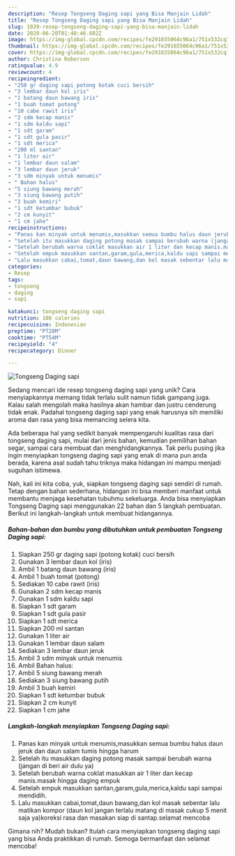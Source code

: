 ```yaml
---
description: "Resep Tongseng Daging sapi yang Bisa Manjain Lidah"
title: "Resep Tongseng Daging sapi yang Bisa Manjain Lidah"
slug: 1039-resep-tongseng-daging-sapi-yang-bisa-manjain-lidah
date: 2020-06-20T01:40:46.602Z
image: https://img-global.cpcdn.com/recipes/fe291655064c96a1/751x532cq70/tongseng-daging-sapi-foto-resep-utama.jpg
thumbnail: https://img-global.cpcdn.com/recipes/fe291655064c96a1/751x532cq70/tongseng-daging-sapi-foto-resep-utama.jpg
cover: https://img-global.cpcdn.com/recipes/fe291655064c96a1/751x532cq70/tongseng-daging-sapi-foto-resep-utama.jpg
author: Christina Roberson
ratingvalue: 4.9
reviewcount: 4
recipeingredient:
- "250 gr daging sapi potong kotak cuci bersih"
- "3 lembar daun kol iris"
- "1 batang daun bawang iris"
- "1 buah tomat potong"
- "10 cabe rawit iris"
- "2 sdm kecap manis"
- "1 sdm kaldu sapi"
- "1 sdt garam"
- "1 sdt gula pasir"
- "1 sdt merica"
- "200 ml santan"
- "1 liter air"
- "1 lembar daun salam"
- "3 lembar daun jeruk"
- "3 sdm minyak untuk menumis"
- " Bahan halus"
- "5 siung bawang merah"
- "3 siung bawang putih"
- "3 buah kemiri"
- "1 sdt ketumbar bubuk"
- "2 cm kunyit"
- "1 cm jahe"
recipeinstructions:
- "Panas kan minyak untuk menumis,masukkan semua bumbu halus daun jeruk dan daun salam tumis hingga harum"
- "Setelah itu masukkan daging potong masak sampai berubah warna (jangan di beri air dulu ya)"
- "Setelah berubah warna coklat masukkan air 1 liter dan kecap manis.masak hingga daging empuk"
- "Setelah empuk masukkan santan,garam,gula,merica,kaldu sapi sampai mendidih."
- "Lalu masukkan cabai,tomat,daun bawang,dan kol masak sebentar lalu matikan kompor (daun kol jangan terlalu matang di masak cukup 5 menit saja ya)koreksi rasa dan masakan siap di santap.selamat mencoba"
categories:
- Resep
tags:
- tongseng
- daging
- sapi

katakunci: tongseng daging sapi 
nutrition: 108 calories
recipecuisine: Indonesian
preptime: "PT20M"
cooktime: "PT54M"
recipeyield: "4"
recipecategory: Dinner

---
```



![Tongseng Daging sapi](https://img-global.cpcdn.com/recipes/fe291655064c96a1/751x532cq70/tongseng-daging-sapi-foto-resep-utama.jpg)

Sedang mencari ide resep tongseng daging sapi yang unik? Cara menyiapkannya memang tidak terlalu sulit namun tidak gampang juga. Kalau salah mengolah maka hasilnya akan hambar dan justru cenderung tidak enak. Padahal tongseng daging sapi yang enak harusnya sih memiliki aroma dan rasa yang bisa memancing selera kita.

Ada beberapa hal yang sedikit banyak mempengaruhi kualitas rasa dari tongseng daging sapi, mulai dari jenis bahan, kemudian pemilihan bahan segar, sampai cara membuat dan menghidangkannya. Tak perlu pusing jika ingin menyiapkan tongseng daging sapi yang enak di mana pun anda berada, karena asal sudah tahu triknya maka hidangan ini mampu menjadi suguhan istimewa.




Nah, kali ini kita coba, yuk, siapkan tongseng daging sapi sendiri di rumah. Tetap dengan bahan sederhana, hidangan ini bisa memberi manfaat untuk membantu menjaga kesehatan tubuhmu sekeluarga. Anda bisa menyiapkan Tongseng Daging sapi menggunakan 22 bahan dan 5 langkah pembuatan. Berikut ini langkah-langkah untuk membuat hidangannya.

<!--inarticleads1-->

##### Bahan-bahan dan bumbu yang dibutuhkan untuk pembuatan Tongseng Daging sapi:

1. Siapkan 250 gr daging sapi (potong kotak) cuci bersih
1. Gunakan 3 lembar daun kol (iris)
1. Ambil 1 batang daun bawang (iris)
1. Ambil 1 buah tomat (potong)
1. Sediakan 10 cabe rawit (iris)
1. Gunakan 2 sdm kecap manis
1. Gunakan 1 sdm kaldu sapi
1. Siapkan 1 sdt garam
1. Siapkan 1 sdt gula pasir
1. Siapkan 1 sdt merica
1. Siapkan 200 ml santan
1. Gunakan 1 liter air
1. Gunakan 1 lembar daun salam
1. Sediakan 3 lembar daun jeruk
1. Ambil 3 sdm minyak untuk menumis
1. Ambil  Bahan halus:
1. Ambil 5 siung bawang merah
1. Sediakan 3 siung bawang putih
1. Ambil 3 buah kemiri
1. Siapkan 1 sdt ketumbar bubuk
1. Siapkan 2 cm kunyit
1. Siapkan 1 cm jahe




<!--inarticleads2-->

##### Langkah-langkah menyiapkan Tongseng Daging sapi:

1. Panas kan minyak untuk menumis,masukkan semua bumbu halus daun jeruk dan daun salam tumis hingga harum
1. Setelah itu masukkan daging potong masak sampai berubah warna (jangan di beri air dulu ya)
1. Setelah berubah warna coklat masukkan air 1 liter dan kecap manis.masak hingga daging empuk
1. Setelah empuk masukkan santan,garam,gula,merica,kaldu sapi sampai mendidih.
1. Lalu masukkan cabai,tomat,daun bawang,dan kol masak sebentar lalu matikan kompor (daun kol jangan terlalu matang di masak cukup 5 menit saja ya)koreksi rasa dan masakan siap di santap.selamat mencoba




Gimana nih? Mudah bukan? Itulah cara menyiapkan tongseng daging sapi yang bisa Anda praktikkan di rumah. Semoga bermanfaat dan selamat mencoba!
